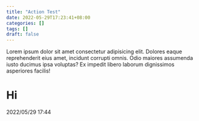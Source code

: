 ```yaml
---
title: "Action Test"
date: 2022-05-29T17:23:41+08:00
categories: []
tags: []
draft: false
---
```

Lorem ipsum dolor sit amet consectetur adipisicing elit. Dolores eaque reprehenderit eius amet, incidunt corrupti omnis. Odio maiores assumenda iusto ducimus ipsa voluptas? Ex impedit libero laborum dignissimos asperiores facilis!
<!--more-->
# Hi
2022/05/29 17:44